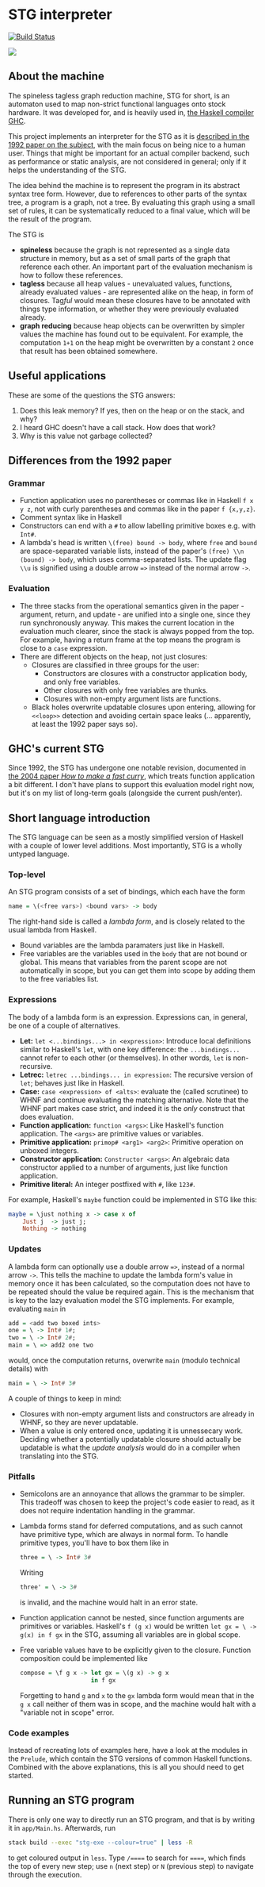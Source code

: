 STG interpreter
===============

[![Build Status](https://travis-ci.org/quchen/stg.svg?branch=master)](https://travis-ci.org/quchen/stg)

![](screenshot.png)

About the machine
-----------------

The spineless tagless graph reduction machine, STG for short, is an automaton
used to map non-strict functional languages onto stock hardware. It was
developed for, and is heavily used in, [the Haskell compiler GHC][ghc].

This project implements an interpreter for the STG as it is [described in the
1992 paper on the subject][stg1992], with the main focus on being nice to a
human user. Things that might be important for an actual compiler backend, such
as performance or static analysis, are not considered in general; only if it
helps the understanding of the STG.

The idea behind the machine is to represent the program in its abstract syntax
tree form. However, due to references to other parts of the syntax tree, a
program is a graph, not a tree. By evaluating this graph using a small set of
rules, it can be systematically reduced to a final value, which will be the
result of the program.

The STG is
  - **spineless** because the graph is not represented as a single data
    structure in memory, but as a set of small parts of the graph that reference
    each other. An important part of the evaluation mechanism is how to follow
    these references.
  - **tagless** because all heap values - unevaluated values, functions, already
    evaluated values - are represented alike on the heap, in form of closures.
    Tag*ful* would mean these closures have to be annotated with things type
    information, or whether they were previously evaluated already.
  - **graph reducing** because heap objects can be overwritten by simpler values
    the machine has found out to be equivalent. For example, the computation
    `1+1` on the heap might be overwritten by a constant `2` once that result
    has been obtained somewhere.


Useful applications
-------------------

These are some of the questions the STG answers:

1. Does this leak memory? If yes, then on the heap or on the stack, and why?
2. I heard GHC doesn't have a call stack. How does that work?
3. Why is this value not garbage collected?


Differences from the 1992 paper
-------------------------------

### Grammar

- Function application uses no parentheses or commas like in Haskell `f x y z`,
  not with curly parentheses and commas like in the paper `f {x,y,z}`.
- Comment syntax like in Haskell
- Constructors can end with a `#` to allow labelling primitive boxes
  e.g. with `Int#`.
- A lambda's head is written `\(free) bound -> body`, where `free` and
  `bound` are space-separated variable lists, instead of the paper's
  `(free) \\n (bound) -> body`, which uses comma-separated lists. The
  update flag `\\u` is signified using a double arrow `=>` instead of the
  normal arrow `->`.

### Evaluation

- The three stacks from the operational semantics given in the paper - argument,
  return, and update - are unified into a single one, since they run
  synchronously anyway. This makes the current location in the evaluation much
  clearer, since the stack is always popped from the top. For example, having a
  return frame at the top means the program is close to a `case` expression.
- There are different objects on the heap, not just closures:
    - Closures are classified in three groups for the user:
        - Constructors are closures with a constructor application body, and
          only free variables.
        - Other closures with only free variables are thunks.
        - Closures with non-empty argument lists are functions.
    - Black holes overwrite updatable closures upon entering, allowing for
      `<<loop>>` detection and avoiding certain space leaks (... apparently,
      at least the 1992 paper says so).


GHC's current STG
-----------------

Since 1992, the STG has undergone one notable revision, documented in [the 2004
paper *How to make a fast curry*][fastcurry], which treats function application
a bit different. I don't have plans to support this evaluation model right now,
but it's on my list of long-term goals (alongside the current push/enter).


Short language introduction
---------------------------

The STG language can be seen as a mostly simplified version of Haskell with a
couple of lower level additions. Most importantly, STG is a wholly untyped
language.


### Top-level

An STG program consists of a set of bindings, which each have the form

```haskell
name = \(<free vars>) <bound vars> -> body
```

The right-hand side is called a *lambda form*, and is closely related to the
usual lambda from Haskell.

  - Bound variables are the lambda paramaters just like in Haskell.
  - Free variables are the variables used in the `body` that are not bound or
    global. This means that variables from the parent scope are not
    automatically in scope, but you can get them into scope by adding them to
    the free variables list.

### Expressions

The body of a lambda form is an expression. Expressions can, in general, be one
of a couple of alternatives.

  - **Let:** `let <...bindings...> in <expression>`: Introduce local definitions
    similar to Haskell's `let`, with one key difference: the `...bindings...`
    cannot refer to each other (or themselves). In other words, `let` is
    non-recursive.
  - **Letrec:** `letrec ...bindings... in expression`: The recursive version of
    `let`; behaves just like in Haskell.
  - **Case:** `case <expression> of <alts>`: evaluate the <expression> (called
    scrutinee) to WHNF and continue evaluating the matching alternative. Note
    that the WHNF part makes case strict, and indeed it is the *only* construct
    that does evaluation.
  - **Function application:** `function <args>`: Like Haskell's function
    application. The `<args>` are primitive values or variables.
  - **Primitive application:** `primop# <arg1> <arg2>`: Primitive operation on
    unboxed integers.
  - **Constructor application:** `Constructor <args>`: An algebraic data
    constructor applied to a number of arguments, just like function
    application.
  - **Primitive literal:** An integer postfixed with `#`, like `123#`.

For example, Haskell's `maybe` function could be implemented in STG like this:

```haskell
maybe = \just nothing x -> case x of
    Just j  -> just j;
    Nothing -> nothing
```

### Updates

A lambda form can optionally use a double arrow `=>`, instead of a normal arrow `->`.
This tells the machine to update the lambda form's value in memory once it has
been calculated, so the computation does not have to be repeated should the
value be required again. This is the mechanism that is key to the lazy
evaluation model the STG implements. For example, evaluating `main` in

```haskell
add = <add two boxed ints>
one = \ -> Int# 1#;
two = \ -> Int# 2#;
main = \ => add2 one two
```

would, once the computation returns, overwrite `main` (modulo technical
details) with

```haskell
main = \ -> Int# 3#
```

A couple of things to keep in mind:

- Closures with non-empty argument lists and constructors are already in WHNF,
  so they are never updatable.
- When a value is only entered once, updating it is unnessecary work. Deciding
  whether a potentially updatable closure should actually be updatable is what
  the *update analysis* would do in a compiler when translating into the STG.


### Pitfalls

- Semicolons are an annoyance that allows the grammar to be simpler. This
  tradeoff was chosen to keep the project's code easier to read, as it does
  not require indentation handling in the grammar.

- Lambda forms stand for deferred computations, and as such cannot have
  primitive type, which are always in normal form. To handle primitive types,
  you'll have to box them like in

  ```haskell
  three = \ -> Int# 3#
  ```

  Writing

  ```haskell
  three' = \ -> 3#
  ```

  is invalid, and the machine would halt in an error state.

- Function application cannot be nested, since function arguments are primitives
  or variables. Haskell's `f (g x)` would be written
  `let gx = \ -> g(x) in f gx` in the STG, assuming all variables are in global
  scope.

- Free variable values have to be explicitly given to the closure. Function
  composition could be implemented like

  ```haskell
  compose = \f g x -> let gx = \(g x) -> g x
                      in f gx
  ```

  Forgetting to hand `g` and `x` to the `gx` lambda form would mean that in the
  `g x` call neither of them was in scope, and the machine would halt with
  a "variable not in scope" error.


### Code examples

Instead of recreating lots of examples here, have a look at the modules in the
`Prelude`, which contain the STG versions of common Haskell functions. Combined
with the above explanations, this is all you should need to get started.


Running an STG program
----------------------

There is only one way to directly run an STG program, and that is by writing it
in `app/Main.hs`. Afterwards, run

```bash
stack build --exec "stg-exe --colour=true" | less -R
```

to get coloured output in `less`. Type `/====` to search for `====`, which
finds the top of every new step; use `n` (next step) or `N` (previous step) to
navigate through the execution.





[ghc]: https://www.haskell.org/ghc/
[stg1992]: http://research.microsoft.com/apps/pubs/default.aspx?id=67083
[fastcurry]: http://research.microsoft.com/en-us/um/people/simonpj/papers/eval-apply/
